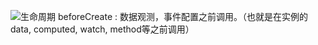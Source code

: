 
![生命周期](http://upload-images.jianshu.io/upload_images/2941543-b9b05fd97d562bd7.png?imageMogr2/auto-orient/strip%7CimageView2/2/w/1240)
beforeCreate : 数据观测，事件配置之前调用。（也就是在实例的 data, computed, watch, method等之前调用）
